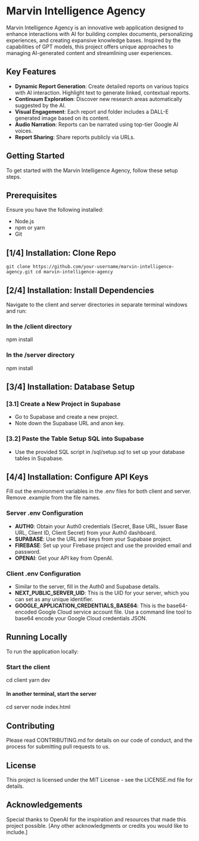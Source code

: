 # Marvin Intelligence Agency

Marvin Intelligence Agency is an innovative web application designed to enhance interactions with AI for building complex documents, personalizing experiences, and creating expansive knowledge bases. Inspired by the capabilities of GPT models, this project offers unique approaches to managing AI-generated content and streamlining user experiences.

## Key Features

- **Dynamic Report Generation**: Create detailed reports on various topics with AI interaction. Highlight text to generate linked, contextual reports.
- **Continuum Exploration**: Discover new research areas automatically suggested by the AI.
- **Visual Engagement**: Each report and folder includes a DALL-E generated image based on its content.
- **Audio Narration**: Reports can be narrated using top-tier Google AI voices.
- **Report Sharing**: Share reports publicly via URLs.

## Getting Started

To get started with the Marvin Intelligence Agency, follow these setup steps.

## Prerequisites

Ensure you have the following installed:

- Node.js
- npm or yarn
- Git

## [1/4] Installation: Clone Repo

`git clone https://github.com/your-username/marvin-intelligence-agency.git
cd marvin-intelligence-agency
`

## [2/4] Installation: Install Dependencies

Navigate to the client and server directories in separate terminal windows and run:

### In the /client directory

npm install

### In the /server directory

npm install

## [3/4] Installation: Database Setup

### [3.1] Create a New Project in Supabase

- Go to Supabase and create a new project.
- Note down the Supabase URL and anon key.

### [3.2] Paste the Table Setup SQL into Supabase

- Use the provided SQL script in /sql/setup.sql to set up your database tables in Supabase.

## [4/4] Installation: Configure API Keys

Fill out the environment variables in the .env files for both client and server. Remove .example from the file names.

### Server .env Configuration

- **AUTH0**: Obtain your Auth0 credentials (Secret, Base URL, Issuer Base URL, Client ID, Client Secret) from your Auth0 dashboard.
- **SUPABASE**: Use the URL and keys from your Supabase project.
- **FIREBASE**: Set up your Firebase project and use the provided email and password.
- **OPENAI**: Get your API key from OpenAI.

### Client .env Configuration

- Similar to the server, fill in the Auth0 and Supabase details.
- **NEXT_PUBLIC_SERVER_UID**: This is the UID for your server, which you can set as any unique identifier.
- **GOOGLE_APPLICATION_CREDENTIALS_BASE64**: This is the base64-encoded Google Cloud service account file. Use a command line tool to base64 encode your Google Cloud credentials JSON.

## Running Locally

To run the application locally:

### Start the client

cd client
yarn dev

#### In another terminal, start the server

cd server
node index.html

## Contributing

Please read CONTRIBUTING.md for details on our code of conduct, and the process for submitting pull requests to us.

## License

This project is licensed under the MIT License - see the LICENSE.md file for details.

## Acknowledgements

Special thanks to OpenAI for the inspiration and resources that made this project possible.
[Any other acknowledgments or credits you would like to include.]
